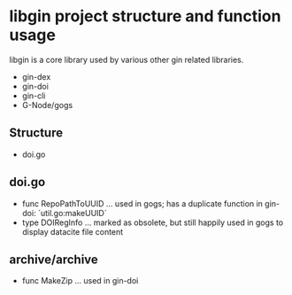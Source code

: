 # libgin project structure and function usage

libgin is a core library used by various other gin related libraries.
- gin-dex
- gin-doi
- gin-cli
- G-Node/gogs

## Structure

- doi.go

## doi.go

- func RepoPathToUUID   ... used in gogs; has a duplicate function in gin-doi: ´util.go:makeUUID´
- type DOIRegInfo       ... marked as obsolete, but still happily used in gogs to display datacite file content

## archive/archive

- func MakeZip          ... used in gin-doi


